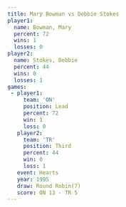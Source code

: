 ```yaml
---
title: Mary Bowman vs Debbie Stokes
player1:              
  name: Bowman, Mary  
  percent: 72         
  wins: 1             
  losses: 0           
player2:              
  name: Stokes, Debbie
  percent: 44         
  wins: 0             
  losses: 1           
games:
 - player1:        
     team: 'ON'    
     position: Lead
     percent: 72   
     win: 1        
     loss: 0       
   player2:         
     team: 'TR'     
     position: Third
     percent: 44    
     win: 0         
     loss: 1        
   event: Hearts       
   year: 1995          
   draw: Round Robin(7)
   score: ON 13 - TR 5 
---
```

